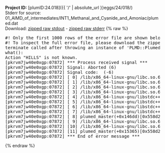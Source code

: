 **Project ID:** [plumID:24.018]({{ '/' | absolute_url }}eggs/24/018/)  
Stderr for source:  01_AIMD_of_intermediates/INT1_Methanal_and_Cyanide_and_Amoniac/plumed.dat   
Download: [zipped raw stdout](plumed.dat.plumed_master.stdout.txt.zip) - [zipped raw stderr](plumed.dat.plumed_master.stderr.txt.zip) 
{% raw %}
<pre>
#! Only the first 1000 rows of the error file are shown below
#! To inspect the full error file, please download the zipped raw stderr file above
terminate called after throwing an instance of 'PLMD::Plumed::Exception'
what():
Action "HILLS" is not known.
[pkrvm7jw40e0xgp:07872] *** Process received signal ***
[pkrvm7jw40e0xgp:07872] Signal: Aborted (6)
[pkrvm7jw40e0xgp:07872] Signal code:  (-6)
[pkrvm7jw40e0xgp:07872] [ 0] /lib/x86_64-linux-gnu/libc.so.6(+0x45330)[0x7fbc08c45330]
[pkrvm7jw40e0xgp:07872] [ 1] /lib/x86_64-linux-gnu/libc.so.6(pthread_kill+0x11c)[0x7fbc08c9eb2c]
[pkrvm7jw40e0xgp:07872] [ 2] /lib/x86_64-linux-gnu/libc.so.6(gsignal+0x1e)[0x7fbc08c4527e]
[pkrvm7jw40e0xgp:07872] [ 3] /lib/x86_64-linux-gnu/libc.so.6(abort+0xdf)[0x7fbc08c288ff]
[pkrvm7jw40e0xgp:07872] [ 4] /lib/x86_64-linux-gnu/libstdc++.so.6(+0xa5ff5)[0x7fbc090a5ff5]
[pkrvm7jw40e0xgp:07872] [ 5] /lib/x86_64-linux-gnu/libstdc++.so.6(+0xbb0da)[0x7fbc090bb0da]
[pkrvm7jw40e0xgp:07872] [ 6] /lib/x86_64-linux-gnu/libstdc++.so.6(_ZSt10unexpectedv+0x0)[0x7fbc090a5a55]
[pkrvm7jw40e0xgp:07872] [ 7] /lib/x86_64-linux-gnu/libstdc++.so.6(+0xa5a6f)[0x7fbc090a5a6f]
[pkrvm7jw40e0xgp:07872] [ 8] plumed_master(+0x146dd)[0x558d2d22e6dd]
[pkrvm7jw40e0xgp:07872] [ 9] /lib/x86_64-linux-gnu/libc.so.6(+0x2a1ca)[0x7fbc08c2a1ca]
[pkrvm7jw40e0xgp:07872] [10] /lib/x86_64-linux-gnu/libc.so.6(__libc_start_main+0x8b)[0x7fbc08c2a28b]
[pkrvm7jw40e0xgp:07872] [11] plumed_master(+0x15365)[0x558d2d22f365]
[pkrvm7jw40e0xgp:07872] *** End of error message ***
</pre>
{% endraw %}
